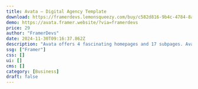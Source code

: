 ```yaml
---
title: Avata — Digital Agency Template
download: https://framerdevs.lemonsqueezy.com/buy/c582d816-9b4c-4784-8aff-03b511c09563?aff=YGGpO5
demo: https://avata.framer.website/?via=framerdevs
price: 29
author: "FramerDevs"
date: 2024-11-30T09:16:37.862Z
description: "Avata offers 4 fascinating homepages and 17 subpages. Avata, created with modern design trends and easy navigation, provides an engaging experience for visitors on any device. Framer's user-friendly features allow for easy customization."
ssg: ["Framer"]
css: []
ui: []
cms: []
category: [Business]
draft: false
---
```


